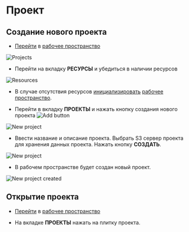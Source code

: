 # Проект

## Создание нового проекта

- [Перейти][1] в [рабочее пространство][2]

![Projects](/images/common/dashboard_user_workspace_projects_clear.png)

- Перейти на вкладку **РЕСУРСЫ** и убедиться в наличии ресурсов

![Resources](/images/common/dashboard_user_workspace_resources.png)

- В случае отсутствия ресурсов [инициализировать][3] [рабочее пространство][2].

- Перейти в вкладку <span class="iconify-inline" data-icon="mdi:file-code"></span>**ПРОЕКТЫ** и нажать кнопку создания нового проекта ![Add button](/images/common/red_plus.png)

![New project](/images/common/dashboard_user_workspace_projects_clear.png)

- Ввести название и описание проекта. Выбрать S3 сервер проекта для хранения данных проекта. Нажать кнопку **СОЗДАТЬ**.

![New project](/images/common/project_create.png)

- В рабочем пространстве будет создан новый проект.

![New project created](/images/common/project_created.png)

## Открытие проекта

- [Перейти][1] в [рабочее пространство][2]

- На вкладке <span class="iconify-inline" data-icon="mdi:file-code"></span>**ПРОЕКТЫ** нажать на плитку проекта.

[1]: ./workspace.md#переход-в-рабочее-пространство
[2]: /docs/desc/workspace.md
[3]: ./workspace.md#инициализация-рабочего-пространства
